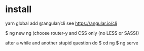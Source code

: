 

install
=======

yarn global add @angular/cli
see <https://angular.io/cli>

$ ng new ng
(choose router-y and CSS only (no LESS or SASS))

after a while and another stupid question do
$ cd ng
$ ng serve